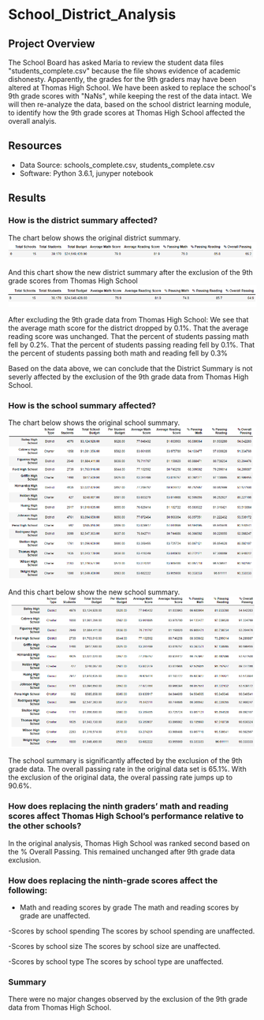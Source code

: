 # School_District_Analysis


## Project Overview
The School Board has asked Maria to review the student data files "students_complete.csv" because the file shows evidence of academic dishonesty.
Apparently, the grades for the 9th graders may have been altered at Thomas High School.
We have been asked to replace the school's 9th grade scores with "NaNs", while keeping the rest of the data intact.
We will then re-analyze the data, based on the school district learning module, to identify how the 9th grade scores at Thomas High School affected
the overall analyis.

## Resources
- Data Source: schools_complete.csv, students_complete.csv
- Software: Python 3.6.1, junyper notebook

## Results

### How is the district summary affected?
The chart below shows the original district summary.
![Graph](/Resources/District_Summary_Old.PNG)


And this chart show the new district summary after the exclusion of the 9th grade scores from Thomas High School
![Graph](/Resources/District_Summary_New.PNG)

After excluding the 9th grade data from Thomas High School:
We see that the average math score for the district dropped by 0.1%.
That the average reading score was unchanged.
That the percent of students passing math fell by 0.2%.
That the percent of students passing reading fell by 0.1%.
That the percent of students passing both math and reading fell by 0.3%

Based on the data above, we can conclude that the District Summary is not severly affected by the exclusion of the 9th grade data from Thomas High School.


### How is the school summary affected?

The chart below shows the original school summary.
![Graph](/Resources/School_Summary_Old.PNG)

And this chart below show the new school summary.
![Graph](/Resources/School_Summary_New.PNG)

The school summary is significantly affected by the exclusion of the 9th grade data.
The overall passing rate in the original data set is 65.1%.
With the exclusion of the original data, the overal passing rate jumps up to 90.6%.

### How does replacing the ninth graders’ math and reading scores affect Thomas High School’s performance relative to the other schools?

In the original analysis, Thomas High School was ranked second based on the % Overall Passing.
This remained unchanged after 9th grade data exclusion.


###  How does replacing the ninth-grade scores affect the following:
- Math and reading scores by grade
The math and reading scores by grade are unaffected.

-Scores by school spending
The scores by school spending are unaffected.

-Scores by school size
The scores by school size are unaffected.


-Scores by school type
The scores by school type are unaffected.


### Summary
There were no major changes observed by the exclusion of the 9th grade data from Thomas High School.
